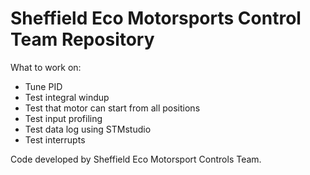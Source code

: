 # Sheffield Eco Motorsports Control Team Repository

What to work on:
 * Tune PID
 * Test integral windup
 * Test that motor can start from all positions
 * Test input profiling
 * Test data log using STMstudio
 * Test interrupts
 
Code developed by Sheffield Eco Motorsport Controls Team.
